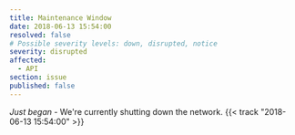 ```yaml
---
title: Maintenance Window
date: 2018-06-13 15:54:00
resolved: false
# Possible severity levels: down, disrupted, notice
severity: disrupted
affected:
  - API
section: issue
published: false
---
```


*Just began* - We're currently shutting down the network. {{< track "2018-06-13 15:54:00" >}}
